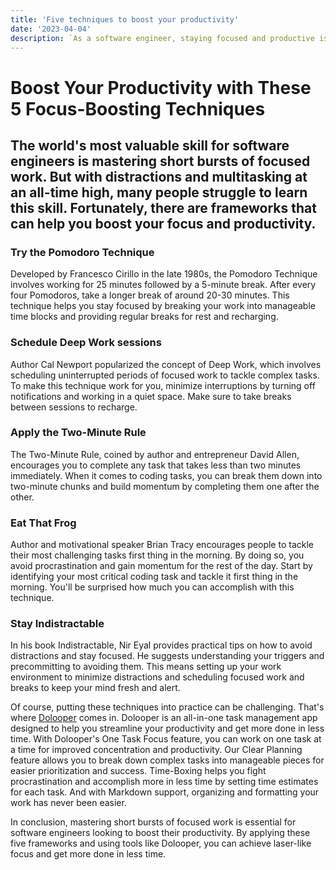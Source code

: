 ```yaml
---
title: 'Five techniques to boost your productivity'
date: '2023-04-04'
description: `As a software engineer, staying focused and productive is essential to achieving success in your work. However, distractions and multitasking can hinder your ability to accomplish tasks efficiently. In this article, we will explore 5 proven focus-boosting techniques that can help you improve your concentration and productivity.`
---
```


# Boost Your Productivity with These 5 Focus-Boosting Techniques

## The world's most valuable skill for software engineers is mastering short bursts of focused work. But with distractions and multitasking at an all-time high, many people struggle to learn this skill. Fortunately, there are frameworks that can help you boost your focus and productivity.

### Try the Pomodoro Technique

Developed by Francesco Cirillo in the late 1980s, the Pomodoro Technique involves working for 25 minutes followed by a 5-minute break. After every four Pomodoros, take a longer break of around 20-30 minutes. This technique helps you stay focused by breaking your work into manageable time blocks and providing regular breaks for rest and recharging.

### Schedule Deep Work sessions

Author Cal Newport popularized the concept of Deep Work, which involves scheduling uninterrupted periods of focused work to tackle complex tasks. To make this technique work for you, minimize interruptions by turning off notifications and working in a quiet space. Make sure to take breaks between sessions to recharge.

### Apply the Two-Minute Rule

The Two-Minute Rule, coined by author and entrepreneur David Allen, encourages you to complete any task that takes less than two minutes immediately. When it comes to coding tasks, you can break them down into two-minute chunks and build momentum by completing them one after the other.

### Eat That Frog

Author and motivational speaker Brian Tracy encourages people to tackle their most challenging tasks first thing in the morning. By doing so, you avoid procrastination and gain momentum for the rest of the day. Start by identifying your most critical coding task and tackle it first thing in the morning. You'll be surprised how much you can accomplish with this technique.

### Stay Indistractable

In his book Indistractable, Nir Eyal provides practical tips on how to avoid distractions and stay focused. He suggests understanding your triggers and precommitting to avoiding them. This means setting up your work environment to minimize distractions and scheduling focused work and breaks to keep your mind fresh and alert.

Of course, putting these techniques into practice can be challenging. That's where [Dolooper](https://dolooper.netlify.com) comes in. Dolooper is an all-in-one task management app designed to help you streamline your productivity and get more done in less time. With Dolooper's One Task Focus feature, you can work on one task at a time for improved concentration and productivity. Our Clear Planning feature allows you to break down complex tasks into manageable pieces for easier prioritization and success. Time-Boxing helps you fight procrastination and accomplish more in less time by setting time estimates for each task. And with Markdown support, organizing and formatting your work has never been easier.

In conclusion, mastering short bursts of focused work is essential for software engineers looking to boost their productivity. By applying these five frameworks and using tools like Dolooper, you can achieve laser-like focus and get more done in less time.
